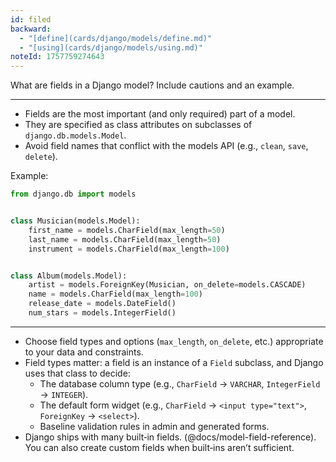 ```yaml
---
id: filed
backward:
  - "[define](cards/django/models/define.md)"
  - "[using](cards/django/models/using.md)"
noteId: 1757759274643
---
```


What are fields in a Django model? Include cautions and an example.

---

- Fields are the most important (and only required) part of a model.
- They are specified as class attributes on subclasses of `django.db.models.Model`.
- Avoid field names that conflict with the models API (e.g., `clean`, `save`, `delete`).

Example:
```python
from django.db import models


class Musician(models.Model):
    first_name = models.CharField(max_length=50)
    last_name = models.CharField(max_length=50)
    instrument = models.CharField(max_length=100)


class Album(models.Model):
    artist = models.ForeignKey(Musician, on_delete=models.CASCADE)
    name = models.CharField(max_length=100)
    release_date = models.DateField()
    num_stars = models.IntegerField()
```

---

- Choose field types and options (`max_length`, `on_delete`, etc.) appropriate to your data and constraints.
- Field types matter: a field is an instance of a `Field` subclass, and Django uses that class to decide:
  - The database column type (e.g., `CharField` → `VARCHAR`, `IntegerField` → `INTEGER`).
  - The default form widget (e.g., `CharField` → `<input type="text">`, `ForeignKey` → `<select>`).
  - Baseline validation rules in admin and generated forms.
- Django ships with many built‑in fields. (@docs/model-field-reference). You can also create custom fields when built‑ins aren’t sufficient. 